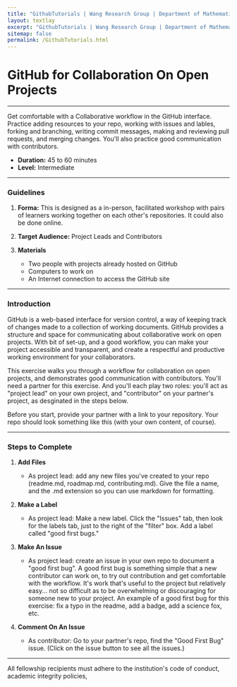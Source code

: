```yaml
---
title: "GithubTutorials | Wang Research Group | Department of Mathematics and Computer Science at Tougaloo College"
layout: textlay
excerpt: "GithubTutorials | Wang Research Group | Department of Mathematics and Computer Science at Tougaloo College"
sitemap: false
permalink: /GithubTutorials.html
---
```


# **GitHub for Collaboration On Open Projects**

---

Get comfortable with a Collaborative workflow in the GitHub interface. Practice adding resources to your repo, working with issues and lables, forking and branching, writing commit messages, making and reviewing pull requests, and merging changes. You'll also practice good communication with contributors.

- **Duration:** 45 to 60 minutes
- **Level:** Intermediate

---

### **Guidelines**

1. **Forma:** This is designed as a in-person, facilitated workshop with pairs of learners working together on each other's repositories. It could also be done online. 

2. **Target Audience:** Project Leads and Contributors 

3. **Materials**
   - Two people with projects already hosted on GitHub
   - Computers to work on
   - An Internet connection to access the GitHub site

---

### **Introduction**

 GitHub is a web-based interface for version control, a way of keeping track of changes made to a collection of working documents. GitHub provides a structure and space for communicating about collaborative work on open projects. With bit of set-up, and a good workflow, you can make your project accessible and transparent, and create a respectful and productive working environment for your collaborators.

 This exercise walks you through a workflow for collaboration on open projects, and demonstrates good communication with contributors. You'll need a partner for this exercise. And you'll each play two roles: you'll act as "project lead" on your own project, and "contributor" on your partner's project, as desginated in the steps below.

 Before you start, provide your partner with a link to your repository. Your repo should look something like this (with your own content, of course). 

---

### **Steps to Complete**

1. **Add Files**
   - As project lead: add any new files you've created to your repo (readme.md, roadmap.md, contributing.md). Give the file a name, and the .md extension so you can use markdown for formatting. 

2. **Make a Label**
   - As project lead: Make a new label. Click the "Issues" tab, then look for the labels tab, just to the right of the "filter" box. Add a label called "good first bugs." 

3. **Make An Issue**
   - As project lead: create an issue in your own repo to document a "good first bug". A good first bug is something simple that a new contributor can work on, to try out contribution and get comfortable with the workflow. It's work that's useful to the project but relatively easy... not so difficult as to be overwhelming or discouraging for someone new to your project. An example of a good first bug for this exercise: fix a typo in the readme, add a badge, add a science fox, etc. 

4. **Comment On An Issue**
   - As contributor: Go to your partner's repo, find the "Good First Bug" issue. (Click on the issue button to see all the issues.)

---

All fellowship recipients must adhere to the institution's code of conduct, academic integrity policies,
